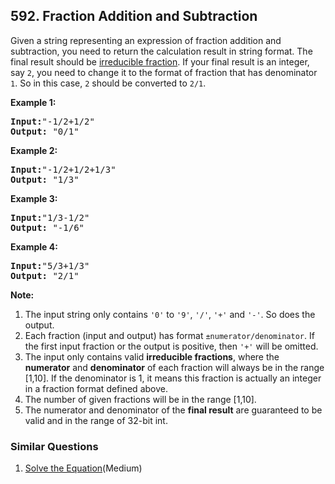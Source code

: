 ## 592. Fraction Addition and Subtraction

<p>Given a string representing an expression of fraction addition and subtraction, you need to return the calculation result in string format. The final result should be <a href = "https://en.wikipedia.org/wiki/Irreducible_fraction">irreducible fraction</a>. If your final result is an integer, say <code>2</code>, you need to change it to the format of fraction that has denominator <code>1</code>. So in this case, <code>2</code> should be converted to <code>2/1</code>.</p>

<p><b>Example 1:</b><br />
<pre>
<b>Input:</b>"-1/2+1/2"
<b>Output:</b> "0/1"
</pre>
</p>

<p><b>Example 2:</b><br />
<pre>
<b>Input:</b>"-1/2+1/2+1/3"
<b>Output:</b> "1/3"
</pre>
</p>

<p><b>Example 3:</b><br />
<pre>
<b>Input:</b>"1/3-1/2"
<b>Output:</b> "-1/6"
</pre>
</p>

<p><b>Example 4:</b><br />
<pre>
<b>Input:</b>"5/3+1/3"
<b>Output:</b> "2/1"
</pre>
</p>

<p><b>Note:</b><br>
<ol>
<li>The input string only contains <code>'0'</code> to <code>'9'</code>, <code>'/'</code>, <code>'+'</code> and <code>'-'</code>. So does the output.</li>
<li>Each fraction (input and output) has format <code>±numerator/denominator</code>. If the first input fraction or the output is positive, then <code>'+'</code> will be omitted.</li>
<li>The input only contains valid <b>irreducible fractions</b>, where the <b>numerator</b> and <b>denominator</b> of each fraction will always be in the range [1,10]. If the denominator is 1, it means this fraction is actually an integer in a fraction format defined above.</li> 
<li>The number of given fractions will be in the range [1,10].</li>
<li>The numerator and denominator of the <b>final result</b> are guaranteed to be valid and in the range of 32-bit int.</li>
</ol>
</p>

### Similar Questions
  1. [Solve the Equation](https://github.com/openset/leetcode/tree/master/solution/solve-the-equation)(Medium)
